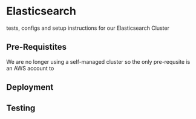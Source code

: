 # Elasticsearch
tests, configs and setup instructions for our Elasticsearch Cluster

## Pre-Requistites
We are no longer using a self-managed cluster so the only pre-requsite is an AWS account to 

## Deployment

## Testing
